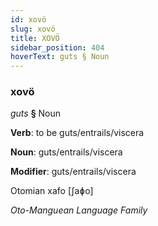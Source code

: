 ```yaml
---
id: xovö
slug: xovö
title: XOVÖ
sidebar_position: 404
hoverText: guts § Noun
---
```


### xovö

*guts* **§** Noun

**Verb**: to be guts/entrails/viscera

**Noun**: guts/entrails/viscera

**Modifier**: guts/entrails/viscera

Otomian xafo [ʃaɸo]

*Oto-Manguean Language Family*